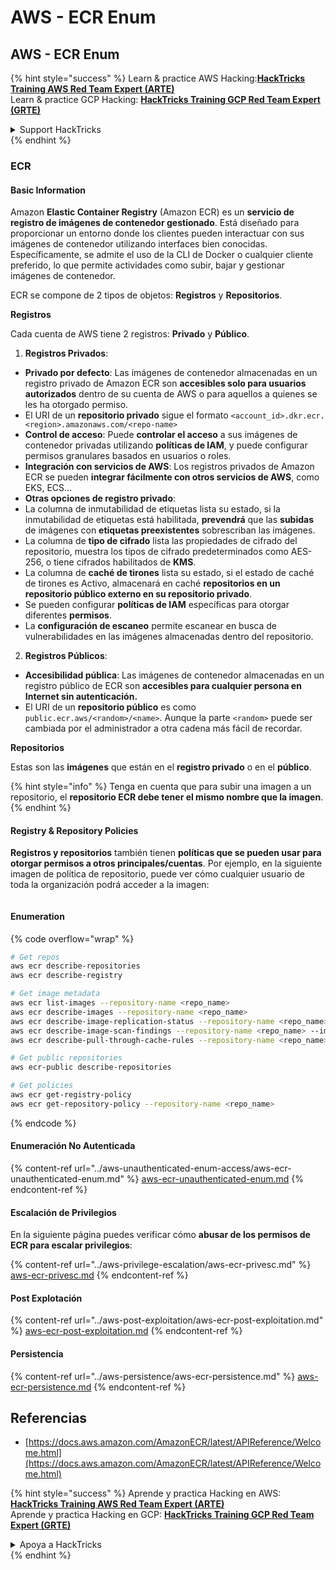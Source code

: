# AWS - ECR Enum

## AWS - ECR Enum

{% hint style="success" %}
Learn & practice AWS Hacking:<img src="../../../.gitbook/assets/image (1) (1) (1) (1).png" alt="" data-size="line">[**HackTricks Training AWS Red Team Expert (ARTE)**](https://training.hacktricks.xyz/courses/arte)<img src="../../../.gitbook/assets/image (1) (1) (1) (1).png" alt="" data-size="line">\
Learn & practice GCP Hacking: <img src="../../../.gitbook/assets/image (2) (1).png" alt="" data-size="line">[**HackTricks Training GCP Red Team Expert (GRTE)**<img src="../../../.gitbook/assets/image (2) (1).png" alt="" data-size="line">](https://training.hacktricks.xyz/courses/grte)

<details>

<summary>Support HackTricks</summary>

* Check the [**subscription plans**](https://github.com/sponsors/carlospolop)!
* **Join the** 💬 [**Discord group**](https://discord.gg/hRep4RUj7f) or the [**telegram group**](https://t.me/peass) or **follow** us on **Twitter** 🐦 [**@hacktricks\_live**](https://twitter.com/hacktricks_live)**.**
* **Share hacking tricks by submitting PRs to the** [**HackTricks**](https://github.com/carlospolop/hacktricks) and [**HackTricks Cloud**](https://github.com/carlospolop/hacktricks-cloud) github repos.

</details>
{% endhint %}

### ECR

#### Basic Information

Amazon **Elastic Container Registry** (Amazon ECR) es un **servicio de registro de imágenes de contenedor gestionado**. Está diseñado para proporcionar un entorno donde los clientes pueden interactuar con sus imágenes de contenedor utilizando interfaces bien conocidas. Específicamente, se admite el uso de la CLI de Docker o cualquier cliente preferido, lo que permite actividades como subir, bajar y gestionar imágenes de contenedor.

ECR se compone de 2 tipos de objetos: **Registros** y **Repositorios**.

**Registros**

Cada cuenta de AWS tiene 2 registros: **Privado** y **Público**.

1. **Registros Privados**:

* **Privado por defecto**: Las imágenes de contenedor almacenadas en un registro privado de Amazon ECR son **accesibles solo para usuarios autorizados** dentro de su cuenta de AWS o para aquellos a quienes se les ha otorgado permiso.
* El URI de un **repositorio privado** sigue el formato `<account_id>.dkr.ecr.<region>.amazonaws.com/<repo-name>`
* **Control de acceso**: Puede **controlar el acceso** a sus imágenes de contenedor privadas utilizando **políticas de IAM**, y puede configurar permisos granulares basados en usuarios o roles.
* **Integración con servicios de AWS**: Los registros privados de Amazon ECR se pueden **integrar fácilmente con otros servicios de AWS**, como EKS, ECS...
* **Otras opciones de registro privado**:
* La columna de inmutabilidad de etiquetas lista su estado, si la inmutabilidad de etiquetas está habilitada, **prevendrá** que las **subidas** de imágenes con **etiquetas preexistentes** sobrescriban las imágenes.
* La columna de **tipo de cifrado** lista las propiedades de cifrado del repositorio, muestra los tipos de cifrado predeterminados como AES-256, o tiene cifrados habilitados de **KMS**.
* La columna de **caché de tirones** lista su estado, si el estado de caché de tirones es Activo, almacenará en caché **repositorios en un repositorio público externo en su repositorio privado**.
* Se pueden configurar **políticas de IAM** específicas para otorgar diferentes **permisos**.
* La **configuración de escaneo** permite escanear en busca de vulnerabilidades en las imágenes almacenadas dentro del repositorio.

2. **Registros Públicos**:

* **Accesibilidad pública**: Las imágenes de contenedor almacenadas en un registro público de ECR son **accesibles para cualquier persona en Internet sin autenticación.**
* El URI de un **repositorio público** es como `public.ecr.aws/<random>/<name>`. Aunque la parte `<random>` puede ser cambiada por el administrador a otra cadena más fácil de recordar.

**Repositorios**

Estas son las **imágenes** que están en el **registro privado** o en el **público**.

{% hint style="info" %}
Tenga en cuenta que para subir una imagen a un repositorio, el **repositorio ECR debe tener el mismo nombre que la imagen**.
{% endhint %}

#### Registry & Repository Policies

**Registros y repositorios** también tienen **políticas que se pueden usar para otorgar permisos a otros principales/cuentas**. Por ejemplo, en la siguiente imagen de política de repositorio, puede ver cómo cualquier usuario de toda la organización podrá acceder a la imagen:

<figure><img src="../../../.gitbook/assets/image (280).png" alt=""><figcaption></figcaption></figure>

#### Enumeration

{% code overflow="wrap" %}
```bash
# Get repos
aws ecr describe-repositories
aws ecr describe-registry

# Get image metadata
aws ecr list-images --repository-name <repo_name>
aws ecr describe-images --repository-name <repo_name>
aws ecr describe-image-replication-status --repository-name <repo_name> --image-id <image_id>
aws ecr describe-image-scan-findings --repository-name <repo_name> --image-id <image_id>
aws ecr describe-pull-through-cache-rules --repository-name <repo_name> --image-id <image_id>

# Get public repositories
aws ecr-public describe-repositories

# Get policies
aws ecr get-registry-policy
aws ecr get-repository-policy --repository-name <repo_name>
```
{% endcode %}

#### Enumeración No Autenticada

{% content-ref url="../aws-unauthenticated-enum-access/aws-ecr-unauthenticated-enum.md" %}
[aws-ecr-unauthenticated-enum.md](../aws-unauthenticated-enum-access/aws-ecr-unauthenticated-enum.md)
{% endcontent-ref %}

#### Escalación de Privilegios

En la siguiente página puedes verificar cómo **abusar de los permisos de ECR para escalar privilegios**:

{% content-ref url="../aws-privilege-escalation/aws-ecr-privesc.md" %}
[aws-ecr-privesc.md](../aws-privilege-escalation/aws-ecr-privesc.md)
{% endcontent-ref %}

#### Post Explotación

{% content-ref url="../aws-post-exploitation/aws-ecr-post-exploitation.md" %}
[aws-ecr-post-exploitation.md](../aws-post-exploitation/aws-ecr-post-exploitation.md)
{% endcontent-ref %}

#### Persistencia

{% content-ref url="../aws-persistence/aws-ecr-persistence.md" %}
[aws-ecr-persistence.md](../aws-persistence/aws-ecr-persistence.md)
{% endcontent-ref %}

## Referencias

* [https://docs.aws.amazon.com/AmazonECR/latest/APIReference/Welcome.html](https://docs.aws.amazon.com/AmazonECR/latest/APIReference/Welcome.html)

{% hint style="success" %}
Aprende y practica Hacking en AWS:<img src="../../../.gitbook/assets/image (1) (1) (1) (1).png" alt="" data-size="line">[**HackTricks Training AWS Red Team Expert (ARTE)**](https://training.hacktricks.xyz/courses/arte)<img src="../../../.gitbook/assets/image (1) (1) (1) (1).png" alt="" data-size="line">\
Aprende y practica Hacking en GCP: <img src="../../../.gitbook/assets/image (2) (1).png" alt="" data-size="line">[**HackTricks Training GCP Red Team Expert (GRTE)**<img src="../../../.gitbook/assets/image (2) (1).png" alt="" data-size="line">](https://training.hacktricks.xyz/courses/grte)

<details>

<summary>Apoya a HackTricks</summary>

* Revisa los [**planes de suscripción**](https://github.com/sponsors/carlospolop)!
* **Únete al** 💬 [**grupo de Discord**](https://discord.gg/hRep4RUj7f) o al [**grupo de telegram**](https://t.me/peass) o **síguenos** en **Twitter** 🐦 [**@hacktricks\_live**](https://twitter.com/hacktricks_live)**.**
* **Comparte trucos de hacking enviando PRs a los** [**repositorios de HackTricks**](https://github.com/carlospolop/hacktricks) y [**HackTricks Cloud**](https://github.com/carlospolop/hacktricks-cloud).

</details>
{% endhint %}
